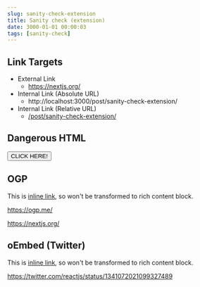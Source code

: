 ```yaml
---
slug: sanity-check-extension
title: Sanity check (extension)
date: 3000-01-01 00:00:03
tags: [sanity-check]
---
```


## Link Targets

- External Link
  - https://nextjs.org/
- Internal Link (Absolute URL)
  - http://localhost:3000/post/sanity-check-extension/
- Internal Link (Relative URL)
  - [/post/sanity-check-extension/](/post/sanity-check-extension/)

## Dangerous HTML

<button id="button">CLICK HERE!</button>
<script>
document.querySelector("#button").addEventListener("click", () => {
  alert("Hi!");
});
</script>

## OGP

This is [inline link](https://ogp.me/), so won't be transformed to rich content block.

<https://ogp.me/>

<https://nextjs.org/>

## oEmbed (Twitter)

This is [inline link](https://twitter.com/reactjs/status/1341072021099327489), so won't be transformed to rich content block.

<https://twitter.com/reactjs/status/1341072021099327489>

